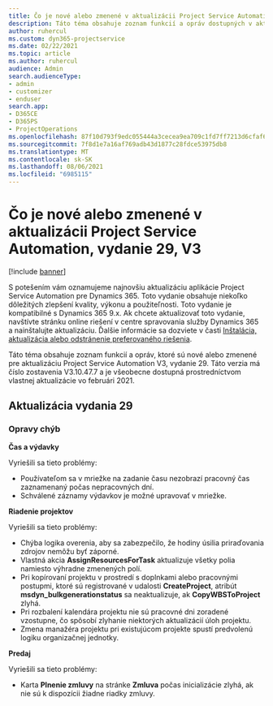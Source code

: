 ```yaml
---
title: Čo je nové alebo zmenené v aktualizácii Project Service Automation, vydanie 29, V3
description: Táto téma obsahuje zoznam funkcií a opráv dostupných v aktualizácii Project Service Automation, vydanie 29, V3
author: ruhercul
ms.custom: dyn365-projectservice
ms.date: 02/22/2021
ms.topic: article
ms.author: ruhercul
audience: Admin
search.audienceType:
- admin
- customizer
- enduser
search.app:
- D365CE
- D365PS
- ProjectOperations
ms.openlocfilehash: 87f10d793f9edc055444a3cecea9ea709c1fd7ff7213d6cfaf6b3cbe83a6a5a6
ms.sourcegitcommit: 7f8d1e7a16af769adb43d1877c28fdce53975db8
ms.translationtype: MT
ms.contentlocale: sk-SK
ms.lasthandoff: 08/06/2021
ms.locfileid: "6985115"
---
```

# <a name="whats-new-or-changed-in-project-service-automation-update-release-29-v3"></a>Čo je nové alebo zmenené v aktualizácii Project Service Automation, vydanie 29, V3

[!include [banner](../includes/psa-now-project-operations.md)]

S potešením vám oznamujeme najnovšiu aktualizáciu aplikácie Project Service Automation pre Dynamics 365. Toto vydanie obsahuje niekoľko dôležitých zlepšení kvality, výkonu a použiteľnosti. Toto vydanie je kompatibilné s Dynamics 365 9.x. Ak chcete aktualizovať toto vydanie, navštívte stránku online riešení v centre spravovania služby Dynamics 365 a nainštalujte aktualizáciu. Ďalšie informácie sa dozviete v časti [Inštalácia, aktualizácia alebo odstránenie preferovaného riešenia](/power-platform/admin/install-remove-preferred-solution).

Táto téma obsahuje zoznam funkcií a opráv, ktoré sú nové alebo zmenené pre aktualizáciu Project Service Automation V3, vydanie 29. Táto verzia má číslo zostavenia V3.10.47.7 a je všeobecne dostupná prostredníctvom vlastnej aktualizácie vo februári 2021.

## <a name="update-release-29"></a>Aktualizácia vydania 29

### <a name="bug-fixes"></a>Opravy chýb

**Čas a výdavky**

Vyriešili sa tieto problémy:

- Používateľom sa v mriežke na zadanie času nezobrazí pracovný čas zaznamenaný počas nepracovných dní.
- Schválené záznamy výdavkov je možné upravovať v mriežke.

**Riadenie projektov**

Vyriešili sa tieto problémy:

- Chýba logika overenia, aby sa zabezpečilo, že hodiny úsilia priraďovania zdrojov nemôžu byť záporné.
- Vlastná akcia **AssignResourcesForTask** aktualizuje všetky polia namiesto výhradne zmenených polí.
- Pri kopírovaní projektu v prostredí s doplnkami alebo pracovnými postupmi, ktoré sú registrované v udalosti **CreateProject**, atribút **msdyn_bulkgenerationstatus** sa neaktualizuje, ak **CopyWBSToProject** zlyhá.
- Pri rozbalení kalendára projektu nie sú pracovné dni zoradené vzostupne, čo spôsobí zlyhanie niektorých aktualizácií úloh projektu.
- Zmena manažéra projektu pri existujúcom projekte spustí predvolenú logiku organizačnej jednotky.

**Predaj**

Vyriešili sa tieto problémy:

- Karta **Plnenie zmluvy** na stránke **Zmluva** počas inicializácie zlyhá, ak nie sú k dispozícii žiadne riadky zmluvy.